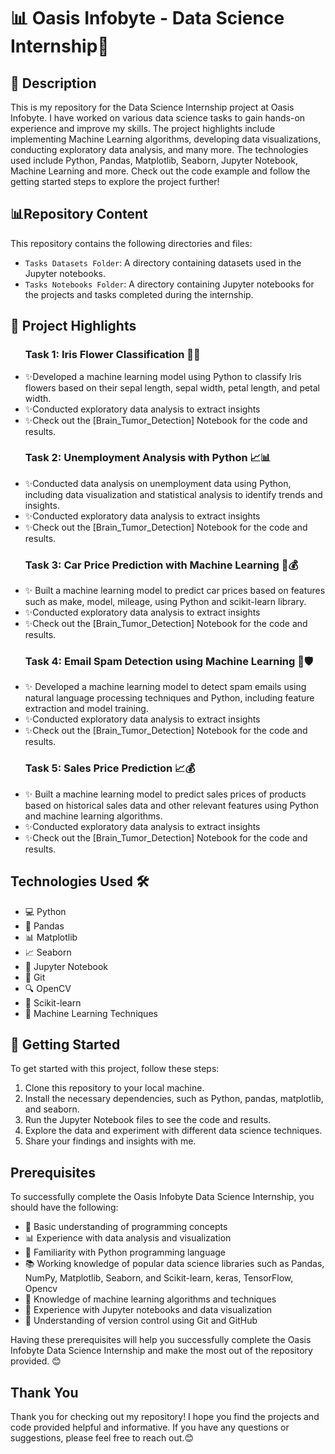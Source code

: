 <h1>📊 Oasis Infobyte - Data Science Internship🎉</h1>

 <h2>📝 Description</h2>
  <p>This is my repository for the Data Science Internship project at Oasis Infobyte. I have worked on various data science tasks to gain hands-on experience and improve my skills. The project highlights include implementing Machine Learning algorithms, developing data visualizations, conducting exploratory data analysis, and many more. The technologies used include Python, Pandas, Matplotlib, Seaborn, Jupyter Notebook, Machine Learning and more. Check out the code example and follow the getting started steps to explore the project further!
   </p>


<h2>📊Repository Content</h2>

<p>This repository contains the following directories and files:</p>

<ul>
<li><code>Tasks Datasets Folder</code>: A directory containing datasets used in the Jupyter notebooks.</li>
<li><code>Tasks Notebooks Folder</code>: A directory containing Jupyter notebooks for the projects and tasks completed during the internship.</li>
</ul>


<h2>🔬 Project Highlights</h2>

<ul><h3>Task 1: Iris Flower Classification 🌺🌸</h3>
<p><p><li class="emoji">✨Developed a machine learning model using Python to classify Iris flowers based on their sepal length, sepal width, petal length, and petal width.</li>
 <li class="emoji">✨Conducted exploratory data analysis to extract insights</li>
  <li class="emoji">✨Check out the [Brain_Tumor_Detection] Notebook for the code and results.</li></p>




<h3>Task 2: Unemployment Analysis with Python 📈📊</h3>
<p><li class="emoji">✨Conducted data analysis on unemployment data using Python, including data visualization and statistical analysis to identify trends and insights.</li>
 <li class="emoji">✨Conducted exploratory data analysis to extract insights</li>
  <li class="emoji">✨Check out the [Brain_Tumor_Detection] Notebook for the code and results.</li></p>
</p>


<h3>Task 3: Car Price Prediction with Machine Learning 🚗💰</h3>
<p><li class="emoji">✨ Built a machine learning model to predict car prices based on features such as make, model, mileage, using Python and scikit-learn library.</li>
 <li class="emoji">✨Conducted exploratory data analysis to extract insights</li>
  <li class="emoji">✨Check out the [Brain_Tumor_Detection] Notebook for the code and results.</li>
</p>


<h3>Task 4: Email Spam Detection using Machine Learning 📧🛡️</h3>
<p><li class="emoji">✨ Developed a machine learning model to detect spam emails using natural language processing techniques and Python, including feature extraction and model training.</li>
 <li class="emoji">✨Conducted exploratory data analysis to extract insights</li>
  <li class="emoji">✨Check out the [Brain_Tumor_Detection] Notebook for the code and results.</li></p>


<h3>Task 5: Sales Price Prediction 📈💰</h3>
<p><li class="emoji">✨ Built a machine learning model to predict sales prices of products based on historical sales data and other relevant features using Python and machine learning algorithms.</li>
 <li class="emoji">✨Conducted exploratory data analysis to extract insights</li>
  <li class="emoji">✨Check out the [Brain_Tumor_Detection] Notebook for the code and results.</li></p>

</ul>
<h2>Technologies Used 🛠️</h2>
  <ul>
    <li>💻 Python</li>
    <li>🐼 Pandas</li>
    <li>📊 Matplotlib</li>
    <li>📈 Seaborn</li>
    <li>📓 Jupyter Notebook</li>
    <li>🔗 Git</li>
    <li>🔍 OpenCV</li>
    <li>🤖 Scikit-learn</li>
    <li>🧠 Machine Learning Techniques</li>
  </ul>
 
  <h2>🚀 Getting Started</h2>
  <p>To get started with this project, follow these steps:</p>
  <ol>
    <li>Clone this repository to your local machine.</li>
    <li>Install the necessary dependencies, such as Python, pandas, matplotlib, and seaborn.</li>
    <li>Run the Jupyter Notebook files to see the code and results.</li>
    <li>Explore the data and experiment with different data science techniques.</li>
    <li>Share your findings and insights with me.</li>
  </ol>
  </h2>
<h2>Prerequisites</h2>
<p>To successfully complete the Oasis Infobyte Data Science Internship, you should have the following:</p>

<ul>
  <li>🧠 Basic understanding of programming concepts</li>
  <li>📊 Experience with data analysis and visualization</li>
  <li>🐍 Familiarity with Python programming language</li>
  <li>📚 Working knowledge of popular data science libraries such as Pandas, NumPy, Matplotlib, Seaborn, and Scikit-learn, keras, TensorFlow, Opencv</li>
  <li>🤖 Knowledge of machine learning algorithms and techniques</li>
  <li>📓 Experience with Jupyter notebooks and data visualization</li>
  <li>🔗 Understanding of version control using Git and GitHub</li>
</ul>

<p>Having these prerequisites will help you successfully complete the Oasis Infobyte Data Science Internship and make the most out of the repository provided. 😊</p>
  

<h2>Thank You</h2>
<p>Thank you for checking out my repository! I hope you find the projects and code provided helpful and informative. If you have any questions or suggestions, please feel free to reach out.😊</p>

</body>

</html>

